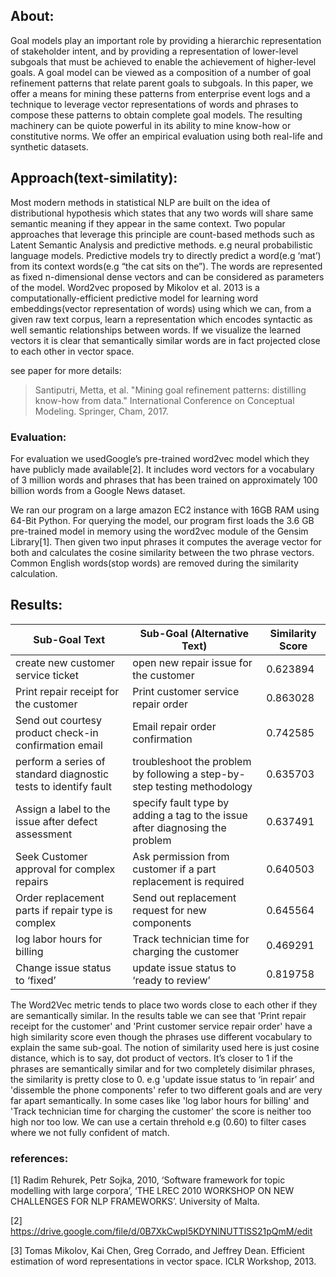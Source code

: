 ## About: 

Goal models play an important role by providing a hierarchic representation of stakeholder intent, and by providing a representation of lower-level subgoals that must be achieved to enable the achievement of higher-level goals. A goal model can be viewed as a composition of a number of goal refinement patterns that relate parent goals to subgoals. In this paper, we offer a means for mining these patterns from enterprise event logs and a technique to leverage vector representations of words and phrases to compose these patterns to obtain complete goal models. The resulting machinery can be quiote powerful in its ability to mine know-how or constitutive norms. We offer an empirical evaluation using both real-life and synthetic datasets.

## Approach(text-similatity): 

Most modern methods in statistical NLP are built on the idea of distributional hypothesis which states that any two words will share same semantic meaning if they appear in the same context. Two popular approaches that leverage this principle are count-based methods such as Latent Semantic Analysis and predictive methods. e.g neural probabilistic language models. Predictive models try to directly predict a word(e.g ‘mat’) from its context words(e.g “the cat sits on the”). The words are represented as fixed n-dimensional dense vectors and can be considered as parameters of the model. Word2vec proposed by Mikolov et al. 2013 is a computationally-efficient predictive model for learning word embeddings(vector representation of words) using which we can, from a given raw text corpus, learn a representation which encodes syntactic as well semantic relationships between words. If we visualize the learned vectors it is clear that semantically similar words are in fact projected close to each other in vector space.  

see paper for more details: 

> Santiputri, Metta, et al. "Mining goal refinement patterns: distilling know-how from data." International Conference on Conceptual Modeling. Springer, Cham, 2017.


### Evaluation:  

For evaluation we usedGoogle’s pre-trained word2vec model which they have publicly made available[2]. It includes word vectors for a vocabulary of 3 million words and phrases that has been trained on approximately 100 billion words from a Google News dataset.  

We ran our program on a large amazon EC2 instance with 16GB RAM using 64-Bit Python. For querying the model, our program first loads the 3.6 GB pre-trained model in memory using the word2vec module of the Gensim Library[1]. Then given two input phrases it computes the average vector for both and calculates the cosine similarity between the two phrase vectors. Common English words(stop words) are removed during the similarity calculation.  

## Results: 
| Sub-Goal Text                                                   | Sub-Goal (Alternative Text)                                                  | Similarity Score |
| --------------------------------------------------------------- | ---------------------------------------------------------------------------- | ---------------- |
| create new customer service ticket                              | open new repair issue for the customer                                       | 0.623894         |
| Print repair receipt for the customer                           | Print customer service repair order                                          | 0.863028         |
| Send out courtesy product check-in confirmation email           | Email repair order confirmation                                              | 0.742585         |
| perform a series of standard diagnostic tests to identify fault | troubleshoot the problem by following a step-by-step testing methodology     | 0.635703         |
| Assign a label to the issue after defect assessment             | specify fault type by adding a tag to the issue after diagnosing the problem | 0.637491         |
| Seek Customer approval for complex repairs                      | Ask permission from customer if a part replacement is required               | 0.640503         |
| Order replacement parts if repair type is complex               | Send out replacement request for new components                              | 0.645564         |
| log labor hours for billing                                     | Track technician time for charging the customer                              | 0.469291         |
| Change issue status to ‘fixed’                                  | update issue status to ‘ready to review’                                     | 0.819758         |

The Word2Vec metric tends to place two words close to each other if they are semantically similar. In the results table we can see that 'Print repair receipt for the customer' and 'Print customer service repair order' have a high similarity score even though the phrases use different vocabulary to explain the same sub-goal. The notion of similarity used here is just cosine distance, which is to say, dot product of vectors. It’s closer to 1 if the phrases are semantically similar and for two completely disimilar phrases, the similarity is pretty close to 0. e.g 'update issue status to ‘in repair’ and 'dissemble the phone components' refer to two different goals and are very far apart semantically. In some cases like 'log labor hours for billing' and 'Track technician time for charging the customer' the score is neither too high nor too low. We can use a certain threhold e.g (0.60) to filter cases where we not fully confident of match.    

### references:  

[1] Radim Rehurek, Petr Sojka, 2010, ‘Software framework for topic modelling with large corpora’, ‘THE LREC 2010 WORKSHOP ON NEW CHALLENGES FOR NLP FRAMEWORKS’. University of Malta.  

[2] https://drive.google.com/file/d/0B7XkCwpI5KDYNlNUTTlSS21pQmM/edit 

[3] Tomas Mikolov, Kai Chen, Greg Corrado, and Jeffrey Dean. Efficient estimation of word representations in vector space. ICLR Workshop, 2013. 
